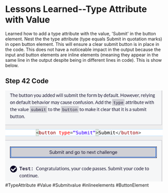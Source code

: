 <html>
  <body>
    <h1>Lessons Learned--Type Attribute with Value</h1>
    <p>
      Learned how to add a type attribute with the value, 'Submit' in the button element.
      Nest the the type attribute (type equals Submit in quotation marks) in open button
      element. This will ensure a clear submit button is in place in the code. This does 
      not have a noticeable impact in the output because the input and button elements 
      are inline elements (meaning they appear in the same line in the output despite
      being in different lines in code). This is show below.  
    </p>
   <h2>Step 42 Code</h2>
   <img src="https://github.com/jennisa1/freeCodeCamp-Projects/blob/main/Cat%20Photo%20Album%20app/Images/Step%2042%20Code.png?raw=true" alt="Step 42 Code"> 
    #TypeAttribute #Value #Submitvalue #inlineelements #ButtonElement 
  </body>
  </html>
